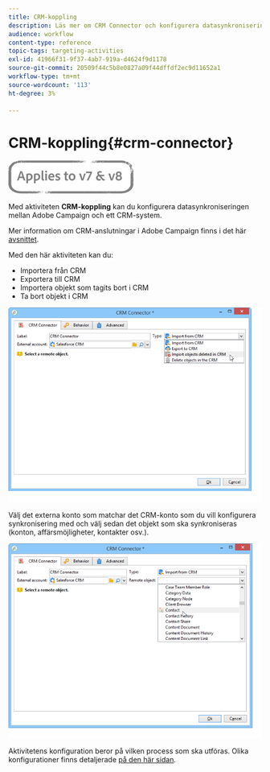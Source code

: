 ```yaml
---
title: CRM-koppling
description: Läs mer om CRM Connector och konfigurera datasynkronisering
audience: workflow
content-type: reference
topic-tags: targeting-activities
exl-id: 41966f31-9f37-4ab7-919a-d4624f9d1178
source-git-commit: 20509f44c5b8e0827a09f44dffdf2ec9d11652a1
workflow-type: tm+mt
source-wordcount: '113'
ht-degree: 3%

---
```


# CRM-koppling{#crm-connector}

![](../../assets/common.svg)

Med aktiviteten **CRM-koppling** kan du konfigurera datasynkroniseringen mellan Adobe Campaign och ett CRM-system.

Mer information om CRM-anslutningar i Adobe Campaign finns i det här [avsnittet](../../platform/using/crm-connectors.md).

Med den här aktiviteten kan du:

* Importera från CRM
* Exportera till CRM
* Importera objekt som tagits bort i CRM
* Ta bort objekt i CRM

![](assets/crm_task_select_op.png)

Välj det externa konto som matchar det CRM-konto som du vill konfigurera synkronisering med och välj sedan det objekt som ska synkroniseras (konton, affärsmöjligheter, kontakter osv.).

![](assets/crm_task_select_obj.png)

Aktivitetens konfiguration beror på vilken process som ska utföras. Olika konfigurationer finns detaljerade [på den här sidan](../../platform/using/crm-data-sync.md).
